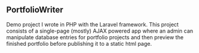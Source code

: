 ## PortfolioWriter

Demo project I wrote in PHP with the Laravel framework. This project consists of a single-page (mostly) AJAX powered app where an admin can manipulate database entries for portfolio projects and then preview the finished portfolio before publishing it to a static html page. 
